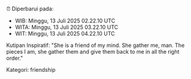⏰ Diperbarui pada:
- WIB: Minggu, 13 Juli 2025 02.22.10 UTC
- WITA: Minggu, 13 Juli 2025 03.22.10 UTC
- WIT: Minggu, 13 Juli 2025 04.22.10 UTC

Kutipan Inspiratif:
"She is a friend of my mind. She gather me, man. The pieces I am, she gather them and give them back to me in all the right order."


Kategori: friendship

